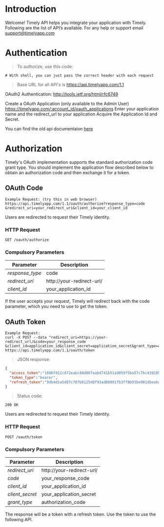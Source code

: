 # Introduction

Welcome! Timely API helps you integrate your application with Timely. Following are the list of API’s available. For any help or support email support@timelyapp.com

# Authentication

> To authorize, use this code:

```shell
# With shell, you can just pass the correct header with each request

```

> Base URL for all API's is https://api.timelyapp.com/1.1

OAuth2 Authentication: http://tools.ietf.org/html/rfc6749

Create a OAuth Application (only available to the Admin User)
https://timelyapp.com/:account_id/oauth_applications
Enter your application name and the redirect_url to your application
Acquire the Application Id and Secret.

You can find the old api documentaion [here](https://dev.timelyapp.com/v0)


# Authorization

<aside class="notice">
Timely's OAuth implementation supports the standard authorization code grant type. You should implement the application flow described below to obtain an authorization code and then exchange it for a token.
</aside>

## OAuth Code

```
Example Request: (try this in web browser)
https://api.timelyapp.com/1.1/oauth/authorize?response_type=code
&redirect_uri=your_redirect_uri&client_id=your_client_id
```

Users are redirected to request their Timely identity.

### HTTP Request

`GET /oauth/authorize`

### Compulsory Parameters

Parameter | Description
--------- | -----------
_response_type_ | code
_redirect_uri_  | http://your-redirect-url/
_client_id_ | your_application_id

If the user accepts your request, Timely will redirect back with the code parameter, which you need to use to get the token.

## OAuth Token

```shell
Example Request:
curl -X POST --data "redirect_uri=https://your-redirect_url/&code=your_response_code
&client_id=application_id&client_secret=application_secret&grant_type=authorization_code"
https://api.timelyapp.com/1.1/oauth/token
```

> JSON response:

```json
{
  "access_token":"1886f011cd72eabc88d087eabd741b51a9059f5ba57c7bc439285fe86a4e465a",
  "token_type":"bearer",
  "refresh_token":"9db4d1a5d87c707b8125d8f93ad08091fb3ff8b93be901dbeaba968cf532ed9b"
}
```
> Status code:

```
200 OK
```

Users are redirected to request their Timely identity.

### HTTP Request

`POST /oauth/token`

### Compulsory Parameters

Parameter | Description
--------- | -----------
_redirect_uri_ | http://your-redirect-url/
_code_  | your_response_code
_client_id_ | your_application_id
_client_secret_ | your_application_secret
_grant_type_ | authorization_code

The response will be a token with a refresh token. Use the token to use the following API.
